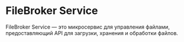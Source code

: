 # FileBroker Service

FileBroker Service — это микросервис для управления файлами, предоставляющий API для загрузки, хранения и обработки файлов.